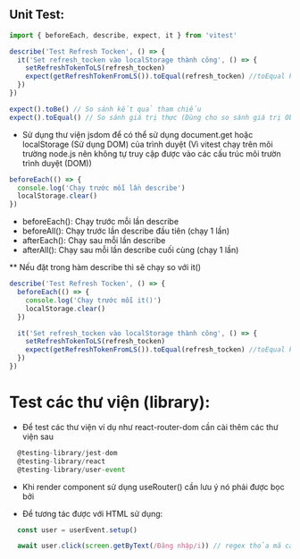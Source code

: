 ## Unit Test:

```ts
import { beforeEach, describe, expect, it } from 'vitest'

describe('Test Refresh Tocken', () => {
  it('Set refresh_tocken vào localStorage thành công', () => {
    setRefreshTokenToLS(refresh_tocken)
    expect(getRefreshTokenFromLS()).toEqual(refresh_tocken) //toEqual kiểm tra giá trị thực (kiểm tra Object)
  })
})
```

```ts
expect().toBe() // So sánh kết quả tham chiếu
expect().toEqual() // So sánh giá trị thực (Dùng cho so sánh giá trị Object)
```

- Sử dụng thư viện jsdom để có thể sử dụng document.get hoặc localStorage (Sử dụng DOM) của trình duyệt (Vì vitest chạy trên môi trường node.js nên không tự truy cập được vào các cấu trúc môi trườn trình duyệt (DOM))


```ts
beforeEach(() => {
  console.log('Chạy trước mỗi lần describe')
  localStorage.clear()
})
```

- beforeEach(): Chạy trước mỗi lần describe
- beforeAll(): Chạy trước lần describe đầu tiên (chạy 1 lần)
- afterEach(): Chạy sau mỗi lần describe
- afterAll(): Chạy sau mỗi lần describe cuối cùng (chạy 1 lần)

** Nếu đặt trong hàm describe thì sẽ chạy so với it()

```ts
describe('Test Refresh Tocken', () => {
  beforeEach(() => {
    console.log('Chạy trước mỗi it()')
    localStorage.clear()
  })

  it('Set refresh_tocken vào localStorage thành công', () => {
    setRefreshTokenToLS(refresh_tocken)
    expect(getRefreshTokenFromLS()).toEqual(refresh_tocken) //toEqual kiểm tra giá trị thực (kiểm tra Object)
  })
})
```

# Test các thư viện (library):

- Để test các thư viện ví dụ như react-router-dom cần cài thêm các thư viện sau

```ts
  @testing-library/jest-dom
  @testing-library/react
  @testing-library/user-event
```

- Khi render component sử dụng useRouter() cần lưu ý nó phải được bọc bởi <Router>

- Để tương tác được với HTML sử dụng:
```ts
  const user = userEvent.setup()

  await user.click(screen.getByText(/Đăng nhập/i)) // regex thỏa mã cả chữ hoa chữ thường
```